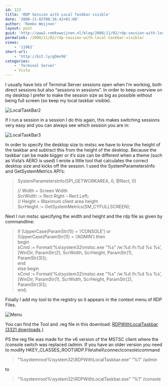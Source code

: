 ```yaml
---
id: 123
title: 'RDP Session with Local Taskbar visible'
date: '2008-11-02T08:16:42+01:00'
author: 'Remko Weijnen'
layout: post
guid: 'http://www2.remkoweijnen.nl/blog/2008/11/02/rdp-session-with-local-taskbar-visible/'
permalink: /2008/11/02/rdp-session-with-local-taskbar-visible/
views:
    - '11962'
short-url:
    - 'http://bit.ly/gDmx96'
categories:
    - 'Terminal Server'
    - Vista
---
```


I usually have lots of Terminal Server sessions open when I’m working, both direct sessions but also “sessions in sessions”. In order to keep overview on my desktop I prefer to make the session size as big as possible without being full screen (so keep my local taskbar visible).

![LocalTaskBar2](http://192.168.40.25:8081/wp-content/uploads/2008/11/localtaskbar2.png)

If I run a session in a session I do this again, this makes switching sessions very easy and you can always see which session you are in:

![LocalTaskBar3](http://192.168.40.25:8081/wp-content/uploads/2008/11/localtaskbar3-1.png)

In order to specify the desktop size to mstsc we have to know the height of the taskbar and subtract this from the height of the desktop. Because the taskbar can be made bigger or it’s size can be different when a theme (such as Vista’s AERO is used) I wrote a little tool that calculates the correct desktop size and kicks off the session. I used the SystemParametersInfo and GetSystemMetrics API’s:

> SystemParametersInfo(SPI\_GETWORKAREA, 0, @Rect, 0)
> 
> // Width = Screen Width  
> ScrWidth := Rect.Right – Rect.Left;  
> // Height = Maximum client area height  
> ScrHeight := GetSystemMetrics(SM\_CYFULLSCREEN);

Next I run mstsc specifying the width and height and the rdp file as given by commandline:

> if (UpperCase(ParamStr(1)) = ‘/CONSOLE’) or (UpperCase(ParamStr(1)) = ‘/ADMIN’) then  
> begin  
> sCmd := Format(‘%s\\system32\\mstsc.exe “%s” /w:%d /h:%d %s %s’,  
> \[WinDir, ParamStr(2), ScrWidth, ScrHeight, ParamStr(1), ParamStr(3)\]);  
> end  
> else begin  
> sCmd := Format(‘%s\\system32\\mstsc.exe “%s” /w:%d /h:%d %s %s’,  
> \[WinDir, ParamStr(1), ScrWidth, ScrHeight, ParamStr(2), ParamStr(3)\]);  
> end;

Finally I add my tool to the registry so it appears in the context menu of RDP Files.

![Menu](http://192.168.40.25:8081/wp-content/uploads/2008/11/menu.png)

You can find the Tool and .reg file in this download: [ RDPWithLocalTaskbar (3321 downloads ) ](http://192.168.40.25:8081/download/rdpwithlocaltaskbar/?tmstv=1726048918 "Version 1.0")

PS the reg file was made for the v6 version of the MSTSC client where the /console switch was replaced /admin. If you have an older version you need to modify HKEY\_CLASSES\_ROOT\\RDP.File\\shell\\connectconsole\\command

> “%systemroot%\\system32\\RDPWithLocalTaskbar.exe” “%1” /admin

to

> “%systemroot%\\system32\\RDPWithLocalTaskbar.exe” “%1” /console